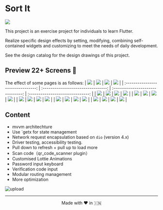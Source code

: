 # Sort It

![](./preview/logo.png)

This project is an exercise project for individuals to learn Flutter.

Realize specific design effects by setting, modifying, combining self-contained widgets and customizing to meet the needs of daily development.

See the design catalog for the design drawings of this project.

## Preview 22+ Screens 📱

The effect of some pages is as follows:
| ![](./preview/Screenshot_1.gif)    |  ![](./preview/Screenshot_2.jpg)    | ![](./preview/Screenshot_3.jpg)   |  ![](./preview/Screenshot_4.jpg)   |
| :--------------------------------: | :---------------------------------: | :-------------------------------: | :-------------------------------:  |
| ![](./preview/Screenshot_5.jpg)    |  ![](./preview/Screenshot_6.jpg)    | ![](./preview/Screenshot_7.jpg)   |  ![](./preview/Screenshot_8.jpg)   |
| ![](./preview/Screenshot_9.jpg)    |  ![](./preview/Screenshot_10.jpg)   | ![](./preview/Screenshot_11.jpg)  |  ![](./preview/Screenshot_12.jpg)  |
| ![](./preview/Screenshot_13.jpg)   |  ![](./preview/Screenshot_14.jpg)   | ![](./preview/Screenshot_15.jpg)  |  ![](./preview/Screenshot_17.jpg)  |
| ![](./preview/Screenshot_18.jpg)   |  ![](./preview/Screenshot_19.jpg)   | ![](./preview/Screenshot_20.jpg)  |  ![](./preview/Screenshot_21.jpg)  |
| ![](./preview/Screenshot_22.jpg)   |  ![](./preview/Screenshot_23.jpg)   | ![](./preview/Screenshot_24.jpg)  |  ![](./preview/Screenshot_25.jpg)  |


## Content

* mvvm architechture
* Use `getx for state management
* Network request encapsulation based on `dio` (version 4.x)
* Driver testing, accessibility testing.
* Pull down to refresh + pull up to load more
* Scan code（qr_code_scanner plugin）
* Customised Lottie Animations
* Password input keyboard
* Verification code input
* Modular routing management
* More optimization


![upload](https://user-images.githubusercontent.com/55774240/153236634-44567e2f-15e5-441f-80b0-56184798a04c.jpg)

---
<p align="center"> Made with ❤️ in 🇮🇳</p>
